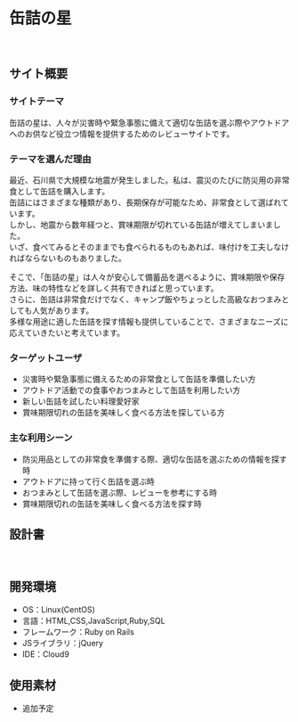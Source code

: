 # 缶詰の星
​
## サイト概要
### サイトテーマ
缶詰の星は、人々が災害時や緊急事態に備えて適切な缶詰を選ぶ際やアウトドアへのお供など役立つ情報を提供するためのレビューサイトです。
​
### テーマを選んだ理由
最近、石川県で大規模な地震が発生しました。私は、震災のたびに防災用の非常食として缶詰を購入します。</br>
缶詰にはさまざまな種類があり、長期保存が可能なため、非常食として選ばれています。</br>
しかし、地震から数年経つと、賞味期限が切れている缶詰が増えてしまいました。</br>
いざ、食べてみるとそのままでも食べられるものもあれば、味付けを工夫しなければならないものもありました。

そこで、「缶詰の星」は人々が安心して備蓄品を選べるように、賞味期限や保存方法、味の特性などを詳しく共有できればと思っています。</br>
さらに、缶詰は非常食だけでなく、キャンプ飯やちょっとした高級なおつまみとしても人気があります。</br>
多様な用途に適した缶詰を探す情報も提供していることで、さまざまなニーズに応えていきたいと考えています。

### ターゲットユーザ
 - 災害時や緊急事態に備えるための非常食として缶詰を準備したい方
 - アウトドア活動での食事やおつまみとして缶詰を利用したい方
 - 新しい缶詰を試したい料理愛好家
 - 賞味期限切れの缶詰を美味しく食べる方法を探している方
​
### 主な利用シーン
 - 防災用品としての非常食を準備する際、適切な缶詰を選ぶための情報を探す時
 - アウトドアに持って行く缶詰を選ぶ時
 - おつまみとして缶詰を選ぶ際、レビューを参考にする時
 - 賞味期限切れの缶詰を美味しく食べる方法を探す時

## 設計書

​
## 開発環境
 - OS：Linux(CentOS)
 - 言語：HTML,CSS,JavaScript,Ruby,SQL
 - フレームワーク：Ruby on Rails
 - JSライブラリ：jQuery
 - IDE：Cloud9
​
## 使用素材
 - 追加予定